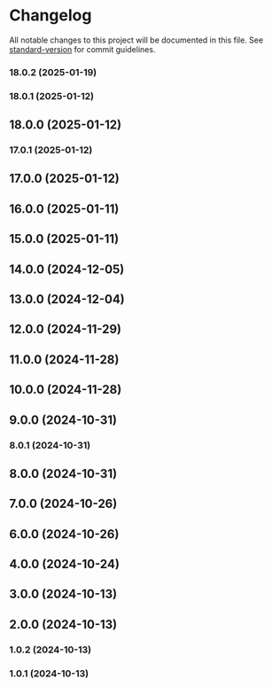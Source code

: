 # Changelog

All notable changes to this project will be documented in this file. See [standard-version](https://github.com/conventional-changelog/standard-version) for commit guidelines.

### 18.0.2 (2025-01-19)

### 18.0.1 (2025-01-12)

## 18.0.0 (2025-01-12)

### 17.0.1 (2025-01-12)

## 17.0.0 (2025-01-12)

## 16.0.0 (2025-01-11)

## 15.0.0 (2025-01-11)

## 14.0.0 (2024-12-05)

## 13.0.0 (2024-12-04)

## 12.0.0 (2024-11-29)

## 11.0.0 (2024-11-28)

## 10.0.0 (2024-11-28)

## 9.0.0 (2024-10-31)

### 8.0.1 (2024-10-31)

## 8.0.0 (2024-10-31)

## 7.0.0 (2024-10-26)

## 6.0.0 (2024-10-26)

## 4.0.0 (2024-10-24)

## 3.0.0 (2024-10-13)

## 2.0.0 (2024-10-13)

### 1.0.2 (2024-10-13)

### 1.0.1 (2024-10-13)